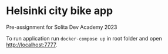 # Helsinki city bike app

Pre-assignment for Solita Dev Academy 2023
 
To run application run `docker-compose up` in root folder and open [http://localhost:7777](http://localhost:7777).